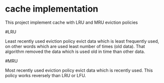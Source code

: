 # cache implementation
This project implement cache with LRU and MRU eviction policies

#LRU

Least recently used eviction policy evict data which is least frequently used, on other words which are used least number of times (old data). That algorithm removed the data which is used old in time than other data.


#MRU

Most recently used eviction policy evict data which is recently used. This policy works reversely than LRU or LFU. 
